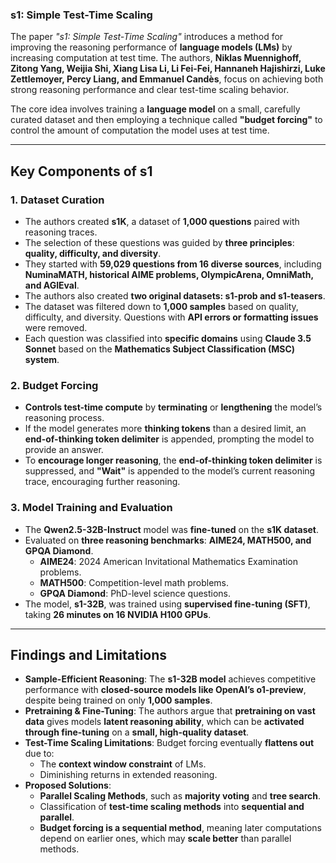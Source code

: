 ### s1: Simple Test-Time Scaling

The paper _"s1: Simple Test-Time Scaling"_ introduces a method for improving the reasoning performance of **language models (LMs)** by increasing computation at test time. The authors, **Niklas Muennighoff, Zitong Yang, Weijia Shi, Xiang Lisa Li, Li Fei-Fei, Hannaneh Hajishirzi, Luke Zettlemoyer, Percy Liang, and Emmanuel Candès**, focus on achieving both strong reasoning performance and clear test-time scaling behavior.

The core idea involves training a **language model** on a small, carefully curated dataset and then employing a technique called **"budget forcing"** to control the amount of computation the model uses at test time.

---

## **Key Components of s1**

### 1. Dataset Curation

- The authors created **s1K**, a dataset of **1,000 questions** paired with reasoning traces.
- The selection of these questions was guided by **three principles**: **quality, difficulty, and diversity**.
- They started with **59,029 questions from 16 diverse sources**, including **NuminaMATH, historical AIME problems, OlympicArena, OmniMath, and AGIEval**.
- The authors also created **two original datasets: s1-prob and s1-teasers**.
- The dataset was filtered down to **1,000 samples** based on quality, difficulty, and diversity. Questions with **API errors or formatting issues** were removed.
- Each question was classified into **specific domains** using **Claude 3.5 Sonnet** based on the **Mathematics Subject Classification (MSC) system**.

### 2. Budget Forcing

- **Controls test-time compute** by **terminating** or **lengthening** the model’s reasoning process.
- If the model generates more **thinking tokens** than a desired limit, an **end-of-thinking token delimiter** is appended, prompting the model to provide an answer.
- To **encourage longer reasoning**, the **end-of-thinking token delimiter** is suppressed, and **"Wait"** is appended to the model’s current reasoning trace, encouraging further reasoning.

### 3. Model Training and Evaluation

- The **Qwen2.5-32B-Instruct** model was **fine-tuned** on the **s1K dataset**.
- Evaluated on **three reasoning benchmarks**: **AIME24, MATH500, and GPQA Diamond**.
  - **AIME24**: 2024 American Invitational Mathematics Examination problems.
  - **MATH500**: Competition-level math problems.
  - **GPQA Diamond**: PhD-level science questions.
- The model, **s1-32B**, was trained using **supervised fine-tuning (SFT)**, taking **26 minutes on 16 NVIDIA H100 GPUs**.

---

## **Findings and Limitations**

- **Sample-Efficient Reasoning**: The **s1-32B model** achieves competitive performance with **closed-source models like OpenAI’s o1-preview**, despite being trained on only **1,000 samples**.
- **Pretraining & Fine-Tuning**: The authors argue that **pretraining on vast data** gives models **latent reasoning ability**, which can be **activated through fine-tuning** on a **small, high-quality dataset**.
- **Test-Time Scaling Limitations**: Budget forcing eventually **flattens out** due to:
  - The **context window constraint** of LMs.
  - Diminishing returns in extended reasoning.
- **Proposed Solutions**:
  - **Parallel Scaling Methods**, such as **majority voting** and **tree search**.
  - Classification of **test-time scaling methods** into **sequential and parallel**.
  - **Budget forcing is a sequential method**, meaning later computations depend on earlier ones, which may **scale better** than parallel methods.
